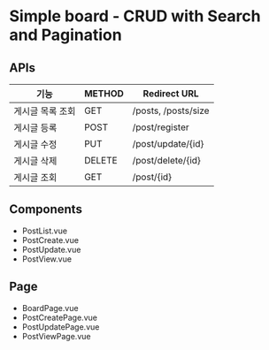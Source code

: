 # Simple board - CRUD with Search and Pagination

## APIs

| 기능             | METHOD | Redirect URL        |
| ---------------- | ------ | ------------------- |
| 게시글 목록 조회 | GET    | /posts, /posts/size |
| 게시글 등록      | POST   | /post/register      |
| 게시글 수정      | PUT    | /post/update/{id}   |
| 게시글 삭제      | DELETE | /post/delete/{id}   |
| 게시글 조회      | GET    | /post/{id}          |

## Components

- PostList.vue
- PostCreate.vue
- PostUpdate.vue
- PostView.vue

## Page

- BoardPage.vue
- PostCreatePage.vue
- PostUpdatePage.vue
- PostViewPage.vue
